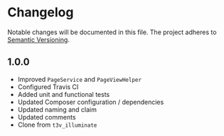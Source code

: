 Changelog
=========

Notable changes will be documented in this file. The project adheres to [Semantic Versioning].

1.0.0
-----

* Improved `PageService` and `PageViewHelper`
* Configured Travis CI
* Added unit and functional tests
* Updated Composer configuration / dependencies
* Updated naming and claim
* Updated comments
* Clone from `t3v_illuminate`

[Semantic Versioning]: http://semver.org "Semantic Versioning"